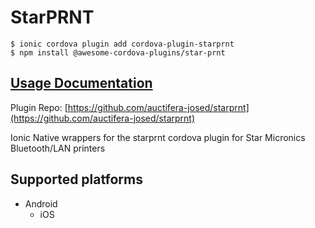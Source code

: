 # StarPRNT

```text
$ ionic cordova plugin add cordova-plugin-starprnt
$ npm install @awesome-cordova-plugins/star-prnt
```

## [Usage Documentation](https://danielsogl.gitbook.io/awesome-cordova-plugins/plugins/star-prnt/)

Plugin Repo: [https://github.com/auctifera-josed/starprnt](https://github.com/auctifera-josed/starprnt)

Ionic Native wrappers for the starprnt cordova plugin for Star Micronics Bluetooth/LAN printers

## Supported platforms

* Android
  * iOS

